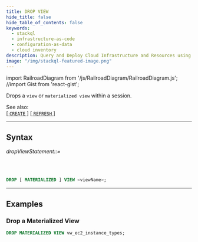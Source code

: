 ```yaml
---
title: DROP VIEW
hide_title: false
hide_table_of_contents: false
keywords:
  - stackql
  - infrastructure-as-code
  - configuration-as-data
  - cloud inventory
description: Query and Deploy Cloud Infrastructure and Resources using SQL
image: "/img/stackql-featured-image.png"
---
```

import RailroadDiagram from '/js/RailroadDiagram/RailroadDiagram.js';
//import Gist from 'react-gist';

Drops a `view` or `materialized view` within a session.  

See also:  
 [[ `CREATE` ]](/docs/language-spec/createview) [[ `REFRESH` ]](/docs/language-spec/refreshview)

* * * 

## Syntax

*dropViewStatement::=*

<RailroadDiagram 
type="dropview"
/>

&nbsp;  
&nbsp;  

```sql
DROP [ MATERIALIZED ] VIEW <viewName>;
```

* * *

## Examples

### Drop a Materialized View
```sql
DROP MATERIALIZED VIEW vw_ec2_instance_types;
```
